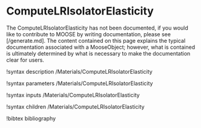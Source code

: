 # ComputeLRIsolatorElasticity

The ComputeLRIsolatorElasticity has not been documented, if you would like to contribute to MOOSE by
writing documentation, please see [/generate.md]. The content contained on this page explains
the typical documentation associated with a MooseObject; however, what is contained is ultimately
determined by what is necessary to make the documentation clear for users.

!syntax description /Materials/ComputeLRIsolatorElasticity

!syntax parameters /Materials/ComputeLRIsolatorElasticity

!syntax inputs /Materials/ComputeLRIsolatorElasticity

!syntax children /Materials/ComputeLRIsolatorElasticity

!bibtex bibliography
